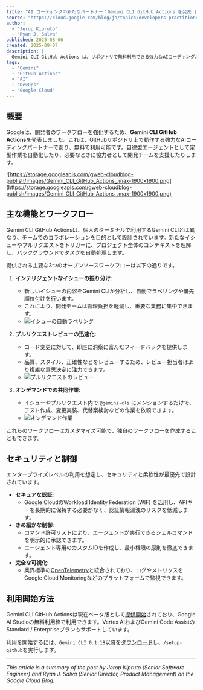 ```yaml
---
title: "AI コーディングの新たなパートナー：Gemini CLI GitHub Actions を発表 | Google Cloud 公式ブログ"
source: "https://cloud.google.com/blog/ja/topics/developers-practitioners/introducing-gemini-cli-github-actions?utm_source=twitter&utm_medium=unpaidsoc&utm_campaign=fy25q3-googlecloud_jp-blog-next_event-in_feed-no-brand-regional-apac&utm_content=introducing-gemini-cli-github-actions&utm_term=-"
author:
  - "Jerop Kipruto"
  - "Ryan J. Salva"
published: 2025-08-06
created: 2025-08-07
description: |
  Gemini CLI GitHub Actions は、リポジトリで無料利用できる強力なAIコーディングパートナーです。定型作業を自動化する自律型エージェントとして、またはオンデマンドの協力者として開発チームを支援します。
tags:
  - "Gemini"
  - "GitHub Actions"
  - "AI"
  - "DevOps"
  - "Google Cloud"
---
```


## 概要

Googleは、開発者のワークフローを強化するため、**Gemini CLI GitHub Actions**を発表しました。これは、GitHubリポジトリ上で動作する強力なAIコーディングパートナーであり、無料で利用可能です。自律型エージェントとして定型作業を自動化したり、必要なときに協力者として開発チームを支援したりします。

![https://storage.googleapis.com/gweb-cloudblog-publish/images/Gemini_CLI_GitHub_Actions_.max-1900x1900.png](https://storage.googleapis.com/gweb-cloudblog-publish/images/Gemini_CLI_GitHub_Actions_.max-1900x1900.png)

## 主な機能とワークフロー

Gemini CLI GitHub Actionsは、個人のターミナルで利用するGemini CLIとは異なり、チームでのコラボレーションを目的として設計されています。新たなイシューやプルリクエストをトリガーに、プロジェクト全体のコンテキストを理解し、バックグラウンドでタスクを自動処理します。

提供される主要な3つのオープンソースワークフローは以下の通りです。

1. **インテリジェントなイシューの振り分け**:
    * 新しいイシューの内容をGemini CLIが分析し、自動でラベリングや優先順位付けを行います。
    * これにより、開発チームは管理負担を軽減し、重要な業務に集中できます。
    * ![イシューの自動ラベリング](https://storage.googleapis.com/gweb-cloudblog-publish/images/CLI_Label.max-2000x2000.png)

2. **プルリクエストレビューの迅速化**:
    * コード変更に対して、即座に洞察に富んだフィードバックを提供します。
    * 品質、スタイル、正確性などをレビューするため、レビュー担当者はより複雑な意思決定に注力できます。
    * ![プルリクエストのレビュー](https://storage.googleapis.com/gweb-cloudblog-publish/images/CLI_Pull_Request.max-1200x1200.png)

3. **オンデマンドでの共同作業**:
    * イシューやプルリクエスト内で `@gemini-cli` にメンションするだけで、テスト作成、変更実装、代替案検討などの作業を依頼できます。
    * ![オンデマンド作業](https://storage.googleapis.com/gweb-cloudblog-publish/images/CLI_Comment.max-2000x2000.png)

これらのワークフローはカスタマイズ可能で、独自のワークフローを作成することもできます。

## セキュリティと制御

エンタープライズレベルの利用を想定し、セキュリティと柔軟性が最優先で設計されています。

* **セキュアな認証**:
  * Google CloudのWorkload Identity Federation (WIF) を活用し、APIキーを長期的に保持する必要がなく、認証情報漏洩のリスクを低減します。
* **きめ細かな制御**:
  * コマンド許可リストにより、エージェントが実行できるシェルコマンドを明示的に承認できます。
  * エージェント専用のカスタムIDを作成し、最小権限の原則を徹底できます。
* **完全な可視化**:
  * 業界標準の[OpenTelemetry](https://opentelemetry.io/)と統合されており、ログやメトリクスをGoogle Cloud Monitoringなどのプラットフォームで監視できます。

## 利用開始方法

Gemini CLI GitHub Actionsは現在ベータ版として[提供開始](https://github.com/google-github-actions/run-gemini-cli)されており、Google AI Studioの無料利用枠で利用できます。Vertex AIおよびGemini Code AssistのStandard / Enterpriseプランもサポートしています。

利用を開始するには、`Gemini CLI 0.1.18`以降を[ダウンロード](https://github.com/google-gemini/gemini-cli)し、`/setup-github`を実行します。

---

*This article is a summary of the post by Jerop Kipruto (Senior Software Engineer) and Ryan J. Salva (Senior Director, Product Management) on the Google Cloud Blog.*
